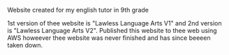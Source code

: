 Website created for my english tutor in 9th grade 

1st version of thee website is "Lawless Language Arts V1" and 2nd version is "Lawless Language Arts V2".
Published this website to thee web using AWS howeever thee website was never finished and has since beeeen taken down.
